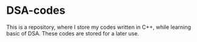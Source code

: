 # DSA-codes
This is a repository, where I store my codes written in C++, while learning basic of DSA.
These codes are stored for a later use.
